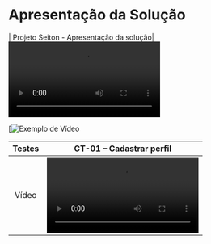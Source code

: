 # Apresentação da Solução

|	Projeto Seiton - Apresentação da solução|  <video src="https://youtu.be/eQgMAQSVtP8">|


[![Exemplo de Vídeo](https://youtu.be/eQgMAQSVtP8)


| Testes 	| CT-01 – Cadastrar perfil	|
|:---:	|:---:	|
|	Vídeo 	|  <video src="https://youtu.be/eQgMAQSVtP8">|